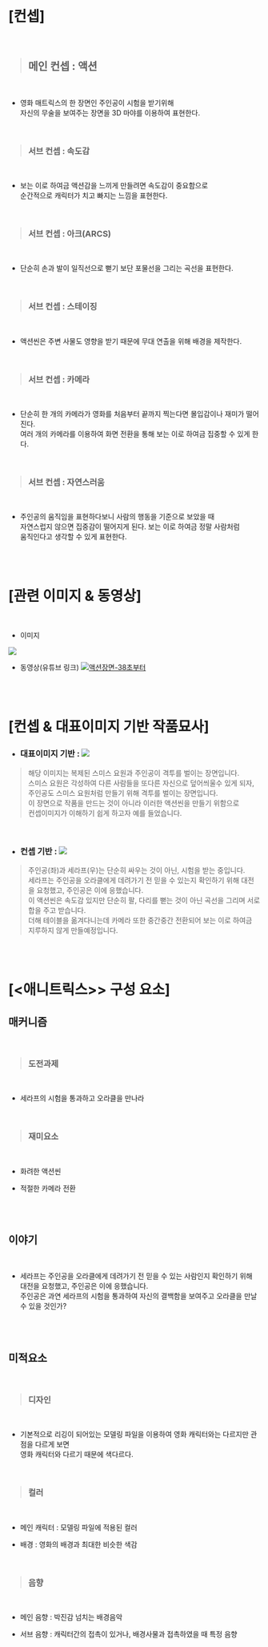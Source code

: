 # [컨셉]
<br>

> ## 메인 컨셉 : 액션

<br>

* 영화 매트릭스의 한 장면인 주인공이 시험을 받기위해  
자신의 무술을 보여주는 장면을 3D 마야를 이용하여 표현한다.

<br>

> ### 서브 컨셉 : 속도감
 
 <br>

 - 보는 이로 하여금 액션감을 느끼게 만들려면 속도감이 중요함으로  
 순간적으로 캐릭터가 치고 빠지는 느낌을 표현한다.

<br>

> ### 서브 컨셉 : 아크(ARCS)

<br>

* 단순히 손과 발이 일직선으로 뻗기 보단 포물선을 그리는 곡선을 표현한다.

<br>

> ### 서브 컨셉 : 스테이징

<br>

- 액션씬은 주변 사물도 영향을 받기 때문에 무대 연출을 위해 배경을 제작한다.

<br>

> ### 서브 컨셉 : 카메라

<br>

* 단순히 한 개의 카메라가 영화를 처음부터 끝까지 찍는다면 몰입감이나 재미가 떨어진다.  
여러 개의 카메라를 이용하여 화면 전환을 통해 보는 이로 하여금 집중할 수 있게 한다.

<br>

> ### 서브 컨셉 : 자연스러움

<br>

- 주인공의 움직임을 표현하다보니 사람의 행동을 기준으로 보았을 때  
자연스럽지 않으면 집중감이 떨어지게 된다. 보는 이로 하여금 정말 사람처럼  
움직인다고 생각할 수 있게 표현한다.


<br><br>
# [관련 이미지 & 동영상]

<br>

- 이미지  
<img src="./img/1.PNG">

<br>

* 동영상(유튜브 링크)
[![액션장면-38초부터](./img/3.PNG)](https://www.youtube.com/watch?v=eeP9X-Gy9Vk)

<br><br>

# [컨셉 & 대표이미지 기반 작품묘사]
- ### 대표이미지 기반 : <img src="./img/대표이미지.jpg">  
> 해당 이미지는 복제된 스미스 요원과 주인공이 격투를 벌이는 장면입니다.  
스미스 요원은 각성하여 다른 사람들을 또다른 자신으로 덮어씌울수 있게 되자,  
주인공도 스미스 요원처럼 만들기 위해 격투를 벌이는 장면입니다.  
이 장면으로 작품을 만드는 것이 아니라 이러한 액션씬을 만들기 위함으로  
컨셉이미지가 이해하기 쉽게 하고자 예를 들었습니다.

<br>

- ### 컨셉 기반 : <img src="./img/2.PNG">  
> 주인공(좌)과 세라프(우)는 단순히 싸우는 것이 아닌, 시험을 받는 중입니다.  
세라프는 주인공을 오라클에게 데려가기 전 믿을 수 있는지 확인하기 위해 대전을 요청했고, 주인공은 이에 응했습니다.  
이 액션씬은 속도감 있지만 단순히 팔, 다리를 뻗는 것이 아닌 곡선을 그리며 서로 합을 주고 받습니다.  
더해 테이블을 옮겨다니는데 카메라 또한 중간중간 전환되어 보는 이로 하여금 지루하지 않게 만들예정입니다.

<br><br>

# [<애니트릭스>> 구성 요소]

## 매커니즘

<br>

> ### 도전과제

<br>

* 세라프의 시험을 통과하고 오라클을 만나라

<br>

> ### 재미요소

<br>

- 화려한 액션씬
* 적절한 카메라 전환

<br><br>

## 이야기

<br>

- 세라프는 주인공을 오라클에게 데려가기 전 믿을 수 있는 사람인지 확인하기 위해 대전을 요청했고, 주인공은 이에 응했습니다.  
주인공은 과연 세라프의 시험을 통과하여 자신의 결백함을 보여주고 오라클을 만날 수 있을 것인가?

<br><br>

## 미적요소


<br>

> ### 디자인

<br>

- 기본적으로 리깅이 되어있는 모델링 파일을 이용하여 영화 캐릭터와는 다르지만 관점을 다르게 보면   
영화 캐릭터와 다르기 때문에 색다르다.

<br>

> ### 컬러

<br>

* 메인 캐릭터 : 모델링 파일에 적용된 컬러
- 배경 : 영화의 배경과 최대한 비슷한 색감

<br>

> ### 음향

<br>

- 메인 음향 : 박진감 넘치는 배경음악
* 서브 음향 : 캐릭터간의 접촉이 있거나, 배경사물과 접촉하였을 때 특정 음향

<br>
